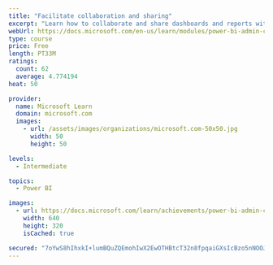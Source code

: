 ```yaml
---
title: "Facilitate collaboration and sharing"
excerpt: "Learn how to collaborate and share dashboards and reports with coworkers."
webUrl: https://docs.microsoft.com/en-us/learn/modules/power-bi-admin-collaboration/
type: course
price: Free
length: PT33M
ratings:
  count: 62
  average: 4.774194
heat: 50

provider:
  name: Microsoft Learn
  domain: microsoft.com
  images:
    - url: /assets/images/organizations/microsoft.com-50x50.jpg
      width: 50
      height: 50

levels:
  - Intermediate

topics:
  - Power BI

images:
  - url: https://docs.microsoft.com/learn/achievements/power-bi-admin-collaboration-social.png
    width: 640
    height: 320
    isCached: true

secured: "7oYwS8hIhxkI+lumBQuZQEmohIwX2EwOTHBtcT32n8fpqaiGXsIcBzo5nNOOJMhwfqvUUqH2ex37wKp6PJPh6xokTllRoW3PFe4vyUY8ugnHzl1TtSMlAK3FuP8QTwLb6EIb+t1btBB/ocHqDcU+GT+LdvbCt/KVnCZknLB5IBo1fuUo7ZFcvn92QbjeqiuwORfYJMJG/+vVzF/5fhF/nqKQ6hOz4X1qyNtfqZ+P1WqfsY3ul0ZV902A2FvvPdy1aEYAtF/nfgzjPToe+dfd/dj8y73C9jUlA47Z5rjG3MJuvx+I20ySNPDzGTyXDIViSZeRtoLRTOZ7uF4JCzbQYsbCgd0VOIENpDw9ZGWd10+yXK1kLIED1+FPDhScyu6o2sbMoTOrulYpi5hiC1Dtua7KaxW1ET2L4aPTSIfXq+8=;wtiLVG/+RRXLRi8GWEe0iQ=="
---
```


